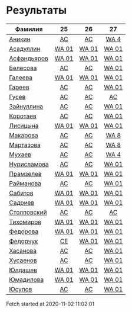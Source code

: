 # Результаты
Фамилия | 25| 26| 27
---|:---:|:---:|:---:
[Аникин](Аникин/README.md)  | [AC](Аникин/25.md) | [AC](Аникин/26.md) | [WA 4](Аникин/27.md)
[Асадуллин](Асадуллин/README.md)  | [WA 01](Асадуллин/25.md) | [WA 01](Асадуллин/26.md) | [WA 01](Асадуллин/27.md)
[Асфандьяров](Асфандьяров/README.md)  | [WA 01](Асфандьяров/25.md) | [WA 01](Асфандьяров/26.md) | [WA 01](Асфандьяров/27.md)
[Белесова](Белесова/README.md)  | [AC](Белесова/25.md) | [AC](Белесова/26.md) | [WA 01](Белесова/27.md)
[Галеева](Галеева/README.md)  | [WA 01](Галеева/25.md) | [WA 01](Галеева/26.md) | [WA 01](Галеева/27.md)
[Гареев](Гареев/README.md)  | [AC](Гареев/25.md) | [AC](Гареев/26.md) | [WA 01](Гареев/27.md)
[Гусев](Гусев/README.md)  | [AC](Гусев/25.md) | [AC](Гусев/26.md) | [AC](Гусев/27.md)
[Зайнуллина](Зайнуллина/README.md)  | [AC](Зайнуллина/25.md) | [AC](Зайнуллина/26.md) | [WA 01](Зайнуллина/27.md)
[Коротаев](Коротаев/README.md)  | [AC](Коротаев/25.md) | [AC](Коротаев/26.md) | [WA 01](Коротаев/27.md)
[Лисицына](Лисицына/README.md)  | [WA 01](Лисицына/25.md) | [WA 01](Лисицына/26.md) | [WA 01](Лисицына/27.md)
[Макарова](Макарова/README.md)  | [AC](Макарова/25.md) | [AC](Макарова/26.md) | [WA 8](Макарова/27.md)
[Мартазова](Мартазова/README.md)  | [AC](Мартазова/25.md) | [AC](Мартазова/26.md) | [WA 8](Мартазова/27.md)
[Мухаев](Мухаев/README.md)  | [AC](Мухаев/25.md) | [AC](Мухаев/26.md) | [WA 4](Мухаев/27.md)
[Нурисламова](Нурисламова/README.md)  | [AC](Нурисламова/25.md) | [AC](Нурисламова/26.md) | [WA 01](Нурисламова/27.md)
[Прамзелев](Прамзелев/README.md)  | [WA 01](Прамзелев/25.md) | [WA 01](Прамзелев/26.md) | [WA 01](Прамзелев/27.md)
[Райманова](Райманова/README.md)  | [AC](Райманова/25.md) | [AC](Райманова/26.md) | [WA 01](Райманова/27.md)
[Сабитов](Сабитов/README.md)  | [WA 01](Сабитов/25.md) | [WA 01](Сабитов/26.md) | [WA 01](Сабитов/27.md)
[Садриев](Садриев/README.md)  | [WA 01](Садриев/25.md) | [WA 01](Садриев/26.md) | [WA 01](Садриев/27.md)
[Столповский](Столповский/README.md)  | [AC](Столповский/25.md) | [AC](Столповский/26.md) | [AC](Столповский/27.md)
[Тихомиров](Тихомиров/README.md)  | [WA 01](Тихомиров/25.md) | [WA 01](Тихомиров/26.md) | [WA 01](Тихомиров/27.md)
[Федорова](Федорова/README.md)  | [WA 01](Федорова/25.md) | [WA 01](Федорова/26.md) | [WA 01](Федорова/27.md)
[Федорчук](Федорчук/README.md)  | [CE](Федорчук/25.md) | [WA 01](Федорчук/26.md) | [WA 01](Федорчук/27.md)
[Хасанова](Хасанова/README.md)  | [AC](Хасанова/25.md) | [AC](Хасанова/26.md) | [WA 01](Хасанова/27.md)
[Хусаенов](Хусаенов/README.md)  | [AC](Хусаенов/25.md) | [AC](Хусаенов/26.md) | [WA 01](Хусаенов/27.md)
[Юлдашев](Юлдашев/README.md)  | [WA 01](Юлдашев/25.md) | [WA 01](Юлдашев/26.md) | [WA 01](Юлдашев/27.md)
[Юмадилова](Юмадилова/README.md)  | [WA 01](Юмадилова/25.md) | [WA 01](Юмадилова/26.md) | [WA 01](Юмадилова/27.md)
[Юсупов](Юсупов/README.md)  | [AC](Юсупов/25.md) | [AC](Юсупов/26.md) | [WA 01](Юсупов/27.md)

Fetch started at 2020-11-02 11:02:01
